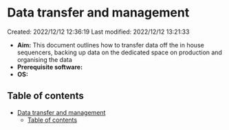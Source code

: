 # Data transfer and management

Created: 2022/12/12 12:36:19
Last modified: 2022/12/12 13:21:33

- **Aim:** This document outlines how to transfer data off the in house sequencers, backing up data on the dedicated space on production and organising the data
- **Prerequisite software:**
- **OS:**

## Table of contents

- [Data transfer and management](#data-transfer-and-management)
  - [Table of contents](#table-of-contents)
